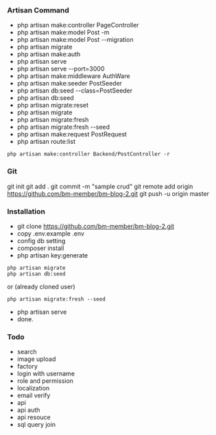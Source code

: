 ### Artisan Command

- php artisan make:controller PageController
- php artisan make:model Post -m
- php artisan make:model Post --migration
- php artisan migrate
- php artisan make:auth
- php artisan serve
- php artisan serve --port=3000
- php artisan make:middleware AuthWare
- php artisan make:seeder PostSeeder
- php artisan db:seed --class=PostSeeder
- php artisan db:seed
- php artisan migrate:reset 
- php artisan migrate
- php artisan migrate:fresh
- php artisan migrate:fresh --seed
- php artisan make:request PostRequest
- php artisan route:list

```
php artisan make:controller Backend/PostController -r
```

### Git 

git init
git add .
git commit -m "sample crud"
git remote add origin https://github.com/bm-member/bm-blog-2.git
git push -u origin master

### Installation 

- git clone https://github.com/bm-member/bm-blog-2.git
- copy .env.example .env
- config db setting 
- composer install
- php artisan key:generate
```
php artisan migrate
php artisan db:seed
```
or (already cloned user)
```
php artisan migrate:fresh --seed
```
- php artisan serve
- done.

### Todo
- search
- image upload
- factory
- login with username
- role and permission
- localization
- email verify
- api
- api auth
- api resouce
- sql query join
